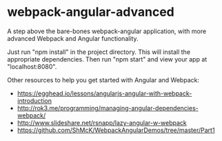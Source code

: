 # webpack-angular-advanced 

A step above the bare-bones webpack-angular application, with more advanced Webpack and Angular functionality.

Just run "npm install" in the project directory. This will install the appropriate dependencies. Then run "npm start" and view your app at "localhost:8080".

Other resources to help you get started with Angular and Webpack:

  - https://egghead.io/lessons/angularjs-angular-with-webpack-introduction
  - http://rok3.me/programming/managing-angular-dependencies-webpack/
  - http://www.slideshare.net/rsnapp/lazy-angular-w-webpack
  - https://github.com/ShMcK/WebpackAngularDemos/tree/master/Part1
